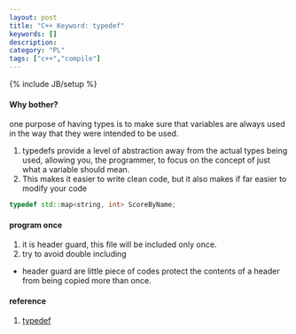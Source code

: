 ```yaml
---
layout: post
title: "C++ Keyword: typedef"
keywords: []
description: 
category: "PL"
tags: ["c++","compile"]
---
```

{% include JB/setup %}

#### Why bother?
one purpose of having types is to make sure that variables are always used in the way that they were
intended to be used.
1. typedefs provide a level of abstraction away from the actual types being used, allowing you, the
   programmer, to focus on the concept of just what a variable should mean.
2. This makes it easier to write clean code, but it also makes if far easier to modify your code 


```cpp
typedef std::map<string, int> ScoreByName;
```

#### program once
1. it is header guard, this file will be included only once.
2. try to avoid double including
- header guard are little piece of codes protect the contents of a header from being copied more
  than once.


#### reference
1. [typedef](https://www.cprogramming.com/tutorial/typedef.html)
